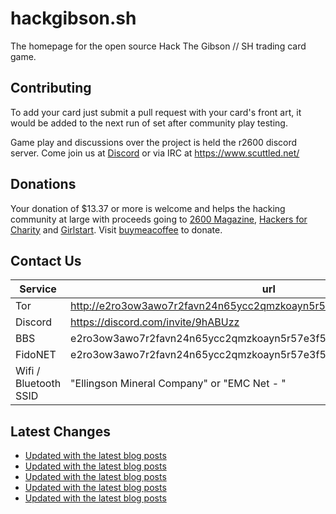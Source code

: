 # hackgibson.sh
The homepage for the open source Hack The Gibson // SH trading card game.


## Contributing

To add your card just submit a pull request with your card's front art, it would be added to the next run of set after community play testing.

Game play and discussions over the project is held the r2600 discord server. Come join us at [Discord](https://discord.com/invite/9hABUzz) or via IRC at https://www.scuttled.net/


## Donations

Your donation of $13.37 or more is welcome and helps the hacking community at large with proceeds going to [2600 Magazine](https://2600.com/), [Hackers for Charity](https://hackersforcharity.org) and [Girlstart](https://girlstart.org).  Visit [buymeacoffee](https://www.buymeacoffee.com/hackgibson.sh) to donate.


## Contact Us

Service | url
-|-
Tor | http://e2ro3ow3awo7r2favn24n65ycc2qmzkoayn5r57e3f56nvjwdcgg32ad.onion
Discord | https://discord.com/invite/9hABUzz
BBS | e2ro3ow3awo7r2favn24n65ycc2qmzkoayn5r57e3f56nvjwdcgg32ad.onion:23
FidoNET | e2ro3ow3awo7r2favn24n65ycc2qmzkoayn5r57e3f56nvjwdcgg32ad.onion:24554
Wifi / Bluetooth SSID | "Ellingson Mineral Company" or "EMC Net - <fidonet address>"

## Latest Changes
<!-- BLOG-POST-LIST:START -->
- [Updated with the latest blog posts](https://github.com/DFW2600/hackgibson.sh/commit/780f26a5696b88d8c1d2c99316d4e2047ed7fe33)
- [Updated with the latest blog posts](https://github.com/DFW2600/hackgibson.sh/commit/755f1c4ef916fb8bd15683c27abfff8e70d4d4ff)
- [Updated with the latest blog posts](https://github.com/DFW2600/hackgibson.sh/commit/dfa8cf6d9dfd042f2095dccec438b8d5ccb0292b)
- [Updated with the latest blog posts](https://github.com/DFW2600/hackgibson.sh/commit/78572c7d4c158872c9ecd23e4c8a7b68324e559f)
- [Updated with the latest blog posts](https://github.com/DFW2600/hackgibson.sh/commit/23830bc550c18ec3d7433a790d960e0234ccac29)
<!-- BLOG-POST-LIST:END -->
